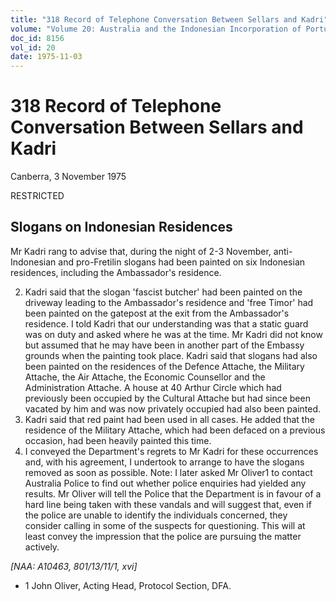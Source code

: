 ```yaml
---
title: "318 Record of Telephone Conversation Between Sellars and Kadri"
volume: "Volume 20: Australia and the Indonesian Incorporation of Portuguese Timor, 1974-1976"
doc_id: 8156
vol_id: 20
date: 1975-11-03
---
```


# 318 Record of Telephone Conversation Between Sellars and Kadri

Canberra, 3 November 1975

RESTRICTED

## Slogans on Indonesian Residences

Mr Kadri rang to advise that, during the night of 2-3 November, anti-Indonesian and pro-Fretilin slogans had been painted on six Indonesian residences, including the Ambassador's residence.

  2. Kadri said that the slogan 'fascist butcher' had been painted on the driveway leading to the Ambassador's residence and 'free Timor' had been painted on the gatepost at the exit from the Ambassador's residence. I told Kadri that our understanding was that a static guard was on duty and asked where he was at the time. Mr Kadri did not know but assumed that he may have been in another part of the Embassy grounds when the painting took place. Kadri said that slogans had also been painted on the residences of the Defence Attache, the Military Attache, the Air Attache, the Economic Counsellor and the Administration Attache. A house at 40 Arthur Circle which had previously been occupied by the Cultural Attache but had since been vacated by him and was now privately occupied had also been painted.
  3. Kadri said that red paint had been used in all cases. He added that the residence of the Military Attache, which had been defaced on a previous occasion, had been heavily painted this time.
  4. I conveyed the Department's regrets to Mr Kadri for these occurrences and, with his agreement, I undertook to arrange to have the slogans removed as soon as possible. Note: I later asked Mr Oliver1 to contact Australia Police to find out whether police enquiries had yielded any results. Mr Oliver will tell the Police that the Department is in favour of a hard line being taken with these vandals and will suggest that, even if the police are unable to identify the individuals concerned, they consider calling in some of the suspects for questioning. This will at least convey the impression that the police are pursuing the matter actively.



_[NAA: A10463, 801/13/11/1, xvi]_

  * 1 John Oliver, Acting Head, Protocol Section, DFA. 


